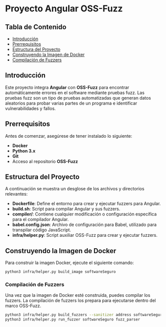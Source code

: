 # Proyecto Angular OSS-Fuzz

## Tabla de Contenido
- [Introducción](#introducción)
- [Prerrequisitos](#prerrequisitos)
- [Estructura del Proyecto](#estructura-del-proyecto)
- [Construyendo la Imagen de Docker](#construyendo-la-imagen-de-docker)
- [Compilación de Fuzzers](#compilación-de-fuzzers)

## Introducción

Este proyecto integra **Angular** con **OSS-Fuzz** para encontrar automáticamente errores en el software mediante pruebas fuzz. Las pruebas fuzz son un tipo de pruebas automatizadas que generan datos aleatorios para probar varias partes de un programa e identificar vulnerabilidades y fallos.

## Prerrequisitos

Antes de comenzar, asegúrese de tener instalado lo siguiente:

- **Docker**
- **Python 3.x**
- **Git**
- Acceso al repositorio **OSS-Fuzz**

## Estructura del Proyecto

A continuación se muestra un desglose de los archivos y directorios relevantes:

- **Dockerfile**: Define el entorno para crear y ejecutar fuzzers para Angular.
- **build.sh**: Script para compilar Angular y sus fuzzers.
- **compiler/**: Contiene cualquier modificación o configuración específica para el compilador Angular.
- **babel.config.json**: Archivo de configuración para Babel, utilizado para transpilar código JavaScript.
- **infra/helper.py**: Script auxiliar OSS-Fuzz para crear y ejecutar fuzzers.

## Construyendo la Imagen de Docker

Para construir la imagen Docker, ejecute el siguiente comando:

```bash
python3 infra/helper.py build_image softwareSeguro
```
### Compilación de Fuzzers

Una vez que la imagen de Docker esté construida, puedes compilar los fuzzers. La compilación de fuzzers los prepara para ejecutarse dentro del marco OSS-Fuzz.

```bash
python3 infra/helper.py build_fuzzers --sanitizer address softwareSeguro
python3 infra/helper.py run_fuzzer softwareSeguro fuzz_parser
```

